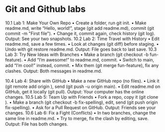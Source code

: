 # Git and Github labs

10.1
Lab 1: Make Your Own Repo
• Create a folder, run git init.
• Make readme.md, write “Hello, world!”, stage (git add readme.md), commit (git commit
-m "First file").
• Change it, commit again, check history (git log). Output: See your two snapshots.
10.2
Lab 2: Time Travel with History
• Edit readme.md, save a few times.
• Look at changes (git diff) before staging.
• Undo with git restore readme.md. Output: File goes back to last save.
10.3
Lab 3: Try New Ideas with Branches
• Make a branch (git checkout -b fun-feature).
• Add “I’m awesome!” to readme.md, commit.
• Switch to main, add “I’m cool!” instead, commit.
• Mix them (git merge fun-feature), ﬁx any clashes. Output: Both messages in readme.md.

10.4
Lab 4: Share with GitHub
• Make a new GitHub repo (no ﬁles).
• Link it (git remote add origin <url>), send (git push -u origin main).
• Edit readme.md on GitHub, get it locally (git pull). Output: Your computer has the
online changes.
10.5
Lab 5: Team Up with Friends
• Fork a repo, copy it (git clone <your-fork-url>).
• Make a branch (git checkout -b fix-spelling), edit, send (git push origin fix-spelling).
• Ask for a Pull Request on GitHub. Output: Friends see your changes.
10.6
Lab 6: Fix a Fight (Conflicts)
• In two branches, change the same line in readme.md.
• Try to merge, ﬁx the clash by editing, save. Output: File has both changes.
